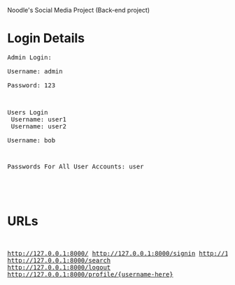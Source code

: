 Noodle's Social Media Project (Back-end project)<br/>
<h1>Login Details</h1>
<pre>
Admin Login:<br />
Username: admin<br />
Password: 123<br />

Users Login<br />
Username: user1<br />
Username: user2<br />
Username: bob<br />

Passwords For All User Accounts: user<br />
</pre><br />

<h1>URLs</h1>
<pre>

http://127.0.0.1:8000/ 
http://127.0.0.1:8000/signin
http://127.0.0.1:8000/signup
http://127.0.0.1:8000/settings
http://127.0.0.1:8000/search
http://127.0.0.1:8000/logout
http://127.0.0.1:8000/profile/{username-here}
</pre>
